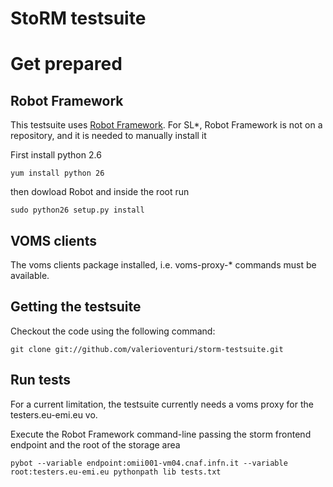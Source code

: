 # StoRM testsuite

# Get prepared


## Robot Framework 

This testsuite uses [Robot Framework](https://code.google.com/p/robotframework/). For SL*, 
Robot Framework is not on a repository, and it is needed to manually install it

First install python 2.6

    yum install python 26

then dowload Robot and inside the root run

    sudo python26 setup.py install

## VOMS clients

The voms clients package installed, i.e. voms-proxy-* commands must be available.

## Getting the testsuite 

Checkout the code using the following command:

    git clone git://github.com/valerioventuri/storm-testsuite.git

## Run tests

For a current limitation, the testsuite currently needs a voms proxy for the testers.eu-emi.eu vo. 

Execute the Robot Framework command-line passing the storm frontend endpoint and the root of the storage area  
        
    pybot --variable endpoint:omii001-vm04.cnaf.infn.it --variable root:testers.eu-emi.eu pythonpath lib tests.txt
